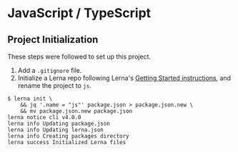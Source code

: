 # JavaScript / TypeScript

## Project Initialization

These steps were followed to set up this project.

1. Add a `.gitignore` file.
2. Initialize a Lerna repo following Lerna's [Getting Started instructions](https://lerna.js.org/#getting-started),
   and rename the project to `js`.

```console
$ lerna init \
    && jq '.name = "js"' package.json > package.json.new \
    && mv package.json.new package.json
lerna notice cli v4.0.0
lerna info Updating package.json
lerna info Updating lerna.json
lerna info Creating packages directory
lerna success Initialized Lerna files
```
